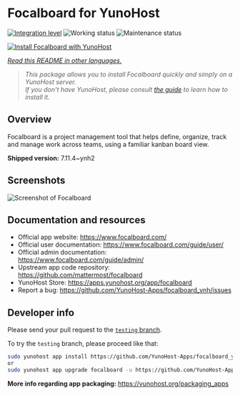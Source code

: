<!--
N.B.: This README was automatically generated by <https://github.com/YunoHost/apps/tree/master/tools/readme_generator>
It shall NOT be edited by hand.
-->

# Focalboard for YunoHost

[![Integration level](https://dash.yunohost.org/integration/focalboard.svg)](https://ci-apps.yunohost.org/ci/apps/focalboard/) ![Working status](https://ci-apps.yunohost.org/ci/badges/focalboard.status.svg) ![Maintenance status](https://ci-apps.yunohost.org/ci/badges/focalboard.maintain.svg)

[![Install Focalboard with YunoHost](https://install-app.yunohost.org/install-with-yunohost.svg)](https://install-app.yunohost.org/?app=focalboard)

*[Read this README in other languages.](./ALL_README.md)*

> *This package allows you to install Focalboard quickly and simply on a YunoHost server.*  
> *If you don't have YunoHost, please consult [the guide](https://yunohost.org/install) to learn how to install it.*

## Overview

Focalboard is a project management tool that helps define, organize, track and manage work across teams, using a familiar kanban board view.


**Shipped version:** 7.11.4~ynh2

## Screenshots

![Screenshot of Focalboard](./doc/screenshots/screenshot.jpg)

## Documentation and resources

- Official app website: <https://www.focalboard.com/>
- Official user documentation: <https://www.focalboard.com/guide/user/>
- Official admin documentation: <https://www.focalboard.com/guide/admin/>
- Upstream app code repository: <https://github.com/mattermost/focalboard>
- YunoHost Store: <https://apps.yunohost.org/app/focalboard>
- Report a bug: <https://github.com/YunoHost-Apps/focalboard_ynh/issues>

## Developer info

Please send your pull request to the [`testing` branch](https://github.com/YunoHost-Apps/focalboard_ynh/tree/testing).

To try the `testing` branch, please proceed like that:

```bash
sudo yunohost app install https://github.com/YunoHost-Apps/focalboard_ynh/tree/testing --debug
or
sudo yunohost app upgrade focalboard -u https://github.com/YunoHost-Apps/focalboard_ynh/tree/testing --debug
```

**More info regarding app packaging:** <https://yunohost.org/packaging_apps>
